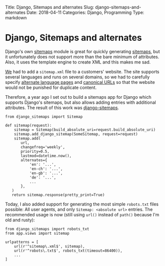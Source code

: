 Title: Django, Sitemaps and alternates
Slug: django-sitemaps-and-alternates
Date: 2018-04-11
Categories: Django, Programming
Type: markdown

# Django, Sitemaps and alternates

Django's own [sitemaps](https://docs.djangoproject.com/en/2.0/ref/contrib/sitemaps/) module is great for quickly generating [sitemaps](https://support.google.com/webmasters/answer/183668?hl=en), but it unfortunately does not support more than the bare minimum of attributes. Also, it uses the template engine to create XML and this makes me sad.

[We](https://feinheit.ch/) had to add a `sitemap.xml` file to a customers' website. The site supports several languages and runs on several domains, so we had to carefully specify [alternate language pages](https://support.google.com/webmasters/answer/2620865?hl=en) and [canonical URLs](https://support.google.com/webmasters/answer/139066?hl=en) so that the website would not be punished for duplicate content.

Therefore, a year ago I set out to build a sitemaps app for Django which supports Django's sitemaps, but also allows adding entries with additional attributes. The result of this work was [django-sitemaps](https://github.com/matthiask/django-sitemaps).

    from django_sitemaps import Sitemap

    def sitemap(request):
    	sitemap = Sitemap(build_absolute_uri=request.build_absolute_uri)
        sitemap.add_django_sitemap(SomeSitemap, request=request)
        sitemap.add(
      	   url,
           changefreq='weekly',
           priority=0.5,
           lastmod=datetime.now(),
           alternates={
               'en': '...',
               'en-ch': '...',
               'en-gb': '...',
               'de': '...',
               ...
           },
       )
       return sitemap.response(pretty_print=True)

Today, I also added support for generating the most simple `robots.txt` files possible: All user agents, and only `Sitemap: <absolute url>` entries. The recommended usage is now (still using `url()` instead of `path()` because I'm old and rusty):

    from django_sitemaps import robots_txt
    from app.views import sitemap

    urlpatterns = [
        url(r'^sitemap\.xml$', sitemap),
        url(r'^robots\.txt$', robots_txt(timeout=86400)),
        ...
    ]
